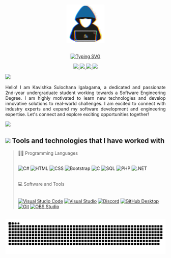 <div align="center"><img src = "https://github.com/0xAbdulKhalid/0xAbdulKhalid/raw/main/assets/mdImages/about_me.gif" width = 120px></div>
<br>
<p align="center">
  <!-- Typing SVG by DenverCoder1 - https://github.com/DenverCoder1/readme-typing-svg -->
  <a href="https://git.io/typing-svg"><img src="https://readme-typing-svg.demolab.com?font=Calibri&weight=800&size=30&pause=1000&color=F7AA00&center=true&vCenter=true&random=false&width=435&lines=**+Welcome+to+My+GitHub+**;Software+Engineer+Undergraduate;Always+Learning+New+Things+!" alt="Typing SVG" /></a>

<!-- Social icons section -->
<p align="center">
  <a href="https://www.linkedin.com/in/kavishka-sulochana/">
    <img src="https://img.shields.io/badge/Linkedin-%231DA1F2.svg?style=for-the-badge&logo=Linkedin&logoColor=white"/>
  </a>
  <a href="https://x.com/ksigalagama/">
    <img src="https://img.shields.io/badge/Twitter-%23000000.svg?style=for-the-badge&logo=X&logoColor=white"/>
  </a>
  <a href="https://www.facebook.com/kavishka.sulochan/">
    <img src="https://img.shields.io/badge/facebook-%231877F2.svg?style=for-the-badge&logo=facebook&logoColor=white"/>
  </a>
  <a href="https://www.instagram.com/kavishka_sulochana//">
    <img src="https://img.shields.io/badge/instagram-%23F56040.svg?style=for-the-badge&logo=instagram&logoColor=white"/>
  </a>
</p>

<img src="https://user-images.githubusercontent.com/73097560/115834477-dbab4500-a447-11eb-908a-139a6edaec5c.gif">

<p align="justify">
  Hello! I am Kavishka Sulochana Igalagama, a dedicated and passionate 2nd-year undergraduate student working towards a Software Engineering Degree. I am highly motivated to learn new technologies and develop innovative solutions to real-world challenges. I am excited to connect with industry experts and expand my software development and engineering expertise. Let's connect and explore exciting opportunities together!
</p>

<img src="https://user-images.githubusercontent.com/73097560/115834477-dbab4500-a447-11eb-908a-139a6edaec5c.gif">

<br>

## <img src="https://media2.giphy.com/media/QssGEmpkyEOhBCb7e1/giphy.gif?cid=ecf05e47a0n3gi1bfqntqmob8g9aid1oyj2wr3ds3mg700bl&rid=giphy.gif" width ="25"> Tools and technologies that I have worked with
  > 👨‍💻 Programming Languages
    <p>
      <br>
      <a><img src="https://skillicons.dev/icons?i=cs" width="48" height="48" alt="C#" /></a>
      <a><img src="https://skillicons.dev/icons?i=html" width="48" height="48" alt="HTML" /></a>
      <a><img src="https://skillicons.dev/icons?i=css" width="48" height="48" alt="CSS" /></a>
      <a><img src="https://skillicons.dev/icons?i=bootstrap" width="48" height="48" alt="Bootstrap" /></a>
      <a><img src="https://skillicons.dev/icons?i=c" width="48" height="48" alt="C" /></a>
      <a><img src="https://skillicons.dev/icons?i=mysql" width="48" height="48" alt="SQL" /></a>
      <a><img src="https://skillicons.dev/icons?i=php" width="48" height="48" alt="PHP" /></a>
      <a><img src="https://skillicons.dev/icons?i=dotnet" width="48" height="48" alt=".NET" /></a>
    </p>
    <br>
  > 💻 Software and Tools
    <p>
    <br>
      <a href="#"><img alt="Visual Studio Code" src="https://img.shields.io/badge/Visual%20Studio%20Code-0078d7.svg?logo=visual-studio-code&logoColor=white"></a>
      <a href="#"><img alt="Visual Studio" src="https://img.shields.io/badge/Visual%20Studio-5C2D91.svg?logo=visual-studio&logoColor=white"></a>
      <a href="#"><img alt="Discord" src="https://img.shields.io/badge/-Discord-5865F2.svg?logo=discord&logoColor=white"></a>
      <a href="#"><img alt="GitHub Desktop" src="https://img.shields.io/badge/GitHub%20Desktop-8034A9.svg?logo=github&logoColor=white"></a>
      <a href="#"><img alt="Git" src="https://img.shields.io/badge/Git-F05033.svg?logo=git&logoColor=white"></a>
      <a href="#"><img alt="OBS Studio" src="https://img.shields.io/badge/-OBS-302E31?logo=obs-studio&logoColor=white"></a><br>
    </p>
    
<br>
<!--- snake -->
<div align="center">
  <img  src="https://github.com/1999AZZAR/1999AZZAR/blob/readme/resources/img/grid-snake.svg"
       alt="snake" /></a>
</div>
